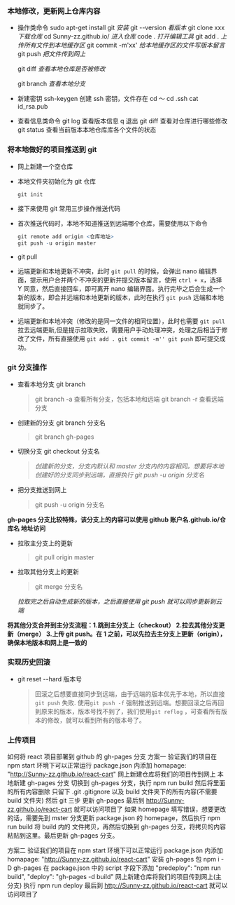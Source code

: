 ### 本地修改，更新网上仓库内容

- 操作类命令
  sudo apt-get install git _安装_
  git --version _看版本_
  git clone xxx _下载仓库_
  cd Sunny-zz.github.io/ _进入仓库_
  code . _打开编辑工具_
  git add . _上传所有文件到本地缓存区_
  git commit -m'xx' _给本地缓存区的文件写版本留言_
  git push _把文件传到网上_

  git diff _查看本地仓库是否被修改_

  git branch _查看本地分支_

* 新建密钥
  ssh-keygen 创建 ssh 密钥，文件存在 cd ～ cd .ssh cat id_rsa.pub

- 查看信息类命令
  git log 查看版本信息 q 退出
  git diff 查看对仓库进行哪些修改
  git status 查看当前版本本地仓库库各个文件的状态

### 将本地做好的项目推送到 git

- 网上新建一个空仓库
- 本地文件夹初始化为 git 仓库

  ```r
  git init
  ```

- 接下来使用 git 常用三步操作推送代码
- 首次推送代码时，本地不知道推送到远端哪个仓库，需要使用以下命令

  ```r
  git remote add origin <仓库地址>
  git push -u origin master
  ```

- git pull
- 远端更新和本地更新不冲突，此时 `git pull` 的时候，会弹出 nano 编辑界面，提示用户合并两个不冲突的更新并提交版本留言，使用 `ctrl + x`，选择 Y 同意，然后直接回车，即可离开 nano 编辑界面。执行完毕之后会生成一个新的版本，即合并远端和本地更新的版本，此时在执行 `git push` 远端和本地就同步了。
- 远端更新和本地冲突（修改的是同一文件的相同位置），此时也需要 `git pull` 拉去远端更新,但是提示拉取失败，需要用户手动处理冲突，处理之后相当于修改了文件，所有直接使用 `git add . git commit -m'' git push` 即可提交成功。

### git 分支操作

- 查看本地分支 git branch

  > git branch -a 查看所有分支，包括本地和远端
  > git branch -r 查看远端分支

- 创建新的分支 git branch 分支名

  > git branch gh-pages

- 切换分支 git checkout 分支名

  > _创建新的分支，分支内默认和 master 分支内的内容相同。想要将本地创建好的分支同步到远端，直接执行 git push -u origin 分支名_

- 把分支推送到网上

  > git push -u origin 分支名

**gh-pages 分支比较特殊，该分支上的内容可以使用 github 账户名.github.io/仓库名 地址访问**

- 拉取主分支上的更新

  > git pull origin master

- 拉取其他分支上的更新

  > git merge 分支名

  _拉取完之后自动生成新的版本，之后直接使用 git push 就可以同步更新到云端_

**将其他分支合并到主分支流程：1.跳到主分支上（checkout） 2.拉去其他分支更新（merge） 3.上传 git push。在 1 之前，可以先拉去主分支上更新（origin），确保本地版本和网上是一致的**

### 实现历史回滚

- git reset --hard 版本号
  > 回滚之后想要直接同步到远端，由于远端的版本优先于本地，所以直接 `git push` 失败. 使用`git push -f` 强制推送到远端。想要回滚之后再回到原来的版本，版本号找不到了，我们使用`git reflog` ，可查看所有版本的修改，就可以看到所有的版本号了。

### 上传项目

如何将 react 项目部署到 github 的 gh-pages 分支
方案一
验证我们的项目在 npm start 环境下可以正常运行
package.json 内添加 homapage: "http://Sunny-zz.github.io/react-cart"
网上新建仓库将我们的项目传到网上
本地新建 gh-pages 分支
切换到 gh-pages 分支，执行 npm run build 然后将里面的所有内容删除 只留下 .git .gitignore 以及 build 文件夹下的所有内容(不需要 build 文件夹)
然后 git 三步 更新 gh-pages
最后到 http://Sunny-zz.github.io/react-cart 就可以访问项目了
如果 homepage 填写错误，想要更改的话，需要先到 mster 分支更新 package.json 的 homepage，然后执行 npm run build 将 build 内的 文件拷贝，再然后切换到 gh-pages 分支，将拷贝的内容粘贴到这里。最后更新 gh-pages 分支。

方案二
验证我们的项目在 npm start 环境下可以正常运行
package.json 内添加 homapage: "http://Sunny-zz.github.io/react-cart"
安装 gh-pages 包 npm i -D gh-pages
在 package.json 中的 script 字段下添加 "predeploy": "npm run build", "deploy": "gh-pages -d build"
网上新建仓库将我们的项目传到网上(主分支)
执行 npm run deploy
最后到 http://Sunny-zz.github.io/react-cart 就可以访问项目了
